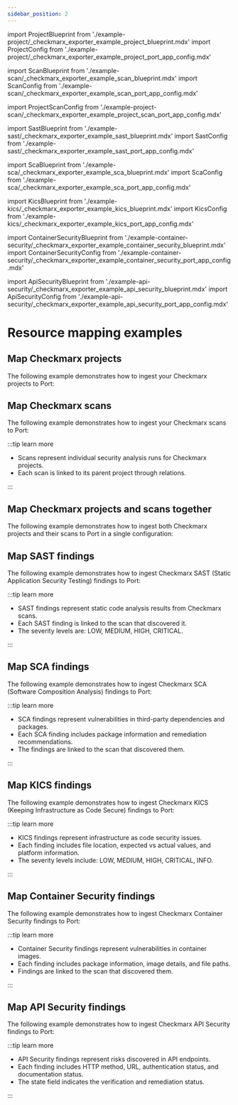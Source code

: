 ```yaml
---
sidebar_position: 2
---
```


import ProjectBlueprint from './example-project/_checkmarx_exporter_example_project_blueprint.mdx'
import ProjectConfig from './example-project/_checkmarx_exporter_example_project_port_app_config.mdx'

import ScanBlueprint from './example-scan/_checkmarx_exporter_example_scan_blueprint.mdx'
import ScanConfig from './example-scan/_checkmarx_exporter_example_scan_port_app_config.mdx'

import ProjectScanConfig from './example-project-scan/_checkmarx_exporter_example_project_scan_port_app_config.mdx'

import SastBlueprint from './example-sast/_checkmarx_exporter_example_sast_blueprint.mdx'
import SastConfig from './example-sast/_checkmarx_exporter_example_sast_port_app_config.mdx'

import ScaBlueprint from './example-sca/_checkmarx_exporter_example_sca_blueprint.mdx'
import ScaConfig from './example-sca/_checkmarx_exporter_example_sca_port_app_config.mdx'

import KicsBlueprint from './example-kics/_checkmarx_exporter_example_kics_blueprint.mdx'
import KicsConfig from './example-kics/_checkmarx_exporter_example_kics_port_app_config.mdx'

import ContainerSecurityBlueprint from './example-container-security/_checkmarx_exporter_example_container_security_blueprint.mdx'
import ContainerSecurityConfig from './example-container-security/_checkmarx_exporter_example_container_security_port_app_config.mdx'

import ApiSecurityBlueprint from './example-api-security/_checkmarx_exporter_example_api_security_blueprint.mdx'
import ApiSecurityConfig from './example-api-security/_checkmarx_exporter_example_api_security_port_app_config.mdx'

# Resource mapping examples

## Map Checkmarx projects

The following example demonstrates how to ingest your Checkmarx projects to Port:

<ProjectBlueprint/>

<ProjectConfig/>

## Map Checkmarx scans

The following example demonstrates how to ingest your Checkmarx scans to Port:

<ScanBlueprint/>

<ScanConfig/>

:::tip learn more

- Scans represent individual security analysis runs for Checkmarx projects.
- Each scan is linked to its parent project through relations.

:::

## Map Checkmarx projects and scans together

The following example demonstrates how to ingest both Checkmarx projects and their scans to Port in a single configuration:

<ProjectBlueprint/>

<ScanBlueprint/>

<ProjectScanConfig/>

## Map SAST findings

The following example demonstrates how to ingest Checkmarx SAST (Static Application Security Testing) findings to Port:

<SastBlueprint/>

<SastConfig/>

:::tip learn more

- SAST findings represent static code analysis results from Checkmarx scans.
- Each SAST finding is linked to the scan that discovered it.
- The severity levels are: LOW, MEDIUM, HIGH, CRITICAL.

:::

## Map SCA findings

The following example demonstrates how to ingest Checkmarx SCA (Software Composition Analysis) findings to Port:

<ScaBlueprint/>

<ScaConfig/>

:::tip learn more

- SCA findings represent vulnerabilities in third-party dependencies and packages.
- Each SCA finding includes package information and remediation recommendations.
- The findings are linked to the scan that discovered them.

:::

## Map KICS findings

The following example demonstrates how to ingest Checkmarx KICS (Keeping Infrastructure as Code Secure) findings to Port:

<KicsBlueprint/>

<KicsConfig/>

:::tip learn more

- KICS findings represent infrastructure as code security issues.
- Each finding includes file location, expected vs actual values, and platform information.
- The severity levels include: LOW, MEDIUM, HIGH, CRITICAL, INFO.

:::

## Map Container Security findings

The following example demonstrates how to ingest Checkmarx Container Security findings to Port:

<ContainerSecurityBlueprint/>

<ContainerSecurityConfig/>

:::tip learn more

- Container Security findings represent vulnerabilities in container images.
- Each finding includes package information, image details, and file paths.
- Findings are linked to the scan that discovered them.

:::

## Map API Security findings

The following example demonstrates how to ingest Checkmarx API Security findings to Port:

<ApiSecurityBlueprint/>

<ApiSecurityConfig/>

:::tip learn more

- API Security findings represent risks discovered in API endpoints.
- Each finding includes HTTP method, URL, authentication status, and documentation status.
- The state field indicates the verification and remediation status.

:::